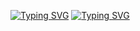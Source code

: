 [![Typing SVG](https://readme-typing-svg.demolab.com?font=Fira+Code&duration=2000&color=37E935FF&pause=1000&width=550&repeat=false&lines=Hi+there%2C+I'm+Pimkin+Nikita!%F0%9F%91%8B)](https://git.io/typing-svg)
[![Typing SVG](https://readme-typing-svg.demolab.com?font=Fira+Code&duration=2000&color=37E935FF&multiline=true&width=550&repeat=false&height=160&lines=I'm+a+Python+Developer+with+a+strong;Computer+Science+base.;Now+I'm+learning+GO+and+also+improving;my+general+skills+as+a+Software+Developer.;;You+can+contact+me+by+email:;pimkinnikita%40gmail.com)](https://git.io/typing-svg)
<!--

[![Anurag's GitHub stats](https://github-readme-stats.vercel.app/api?username=nikpim)](https://github.com/anuraghazra/github-readme-stats)

**NikPim/NikPim** is a ✨ _special_ ✨ repository because its `README.md` (this file) appears on your GitHub profile.

Here are some ideas to get you started:

- 🔭 I’m currently working on ...
- 🌱 I’m currently learning ...
- 👯 I’m looking to collaborate on ...
- 🤔 I’m looking for help with ...
- 💬 Ask me about ...
- 📫 How to reach me: ...
- 😄 Pronouns: ...
- ⚡ Fun fact: ...
-->
